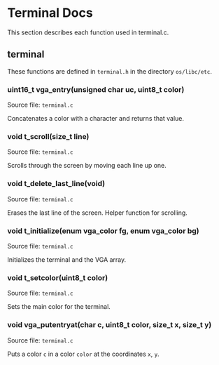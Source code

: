 # Terminal Docs
This section describes each function used in terminal.c.

## terminal
These functions are defined in ``terminal.h`` in the directory ``os/libc/etc``.

### uint16_t vga_entry(unsigned char uc, uint8_t color)
Source file: ``terminal.c``

Concatenates a color with a character and returns that value.

### void t_scroll(size_t line)
Source file: ``terminal.c``

Scrolls through the screen by moving each line up one.

### void t_delete_last_line(void) 
Source file: ``terminal.c``

Erases the last line of the screen. Helper function for scrolling.

### void t_initialize(enum vga_color fg, enum vga_color bg)
Source file: ``terminal.c``

Initializes the terminal and the VGA array.

### void t_setcolor(uint8_t color)
Source file: ``terminal.c``

Sets the main color for the terminal.

### void vga_putentryat(char c, uint8_t color, size_t x, size_t y)
Source file: ``terminal.c``

Puts a color ``c`` in a color ``color`` at the coordinates ``x``, ``y``.